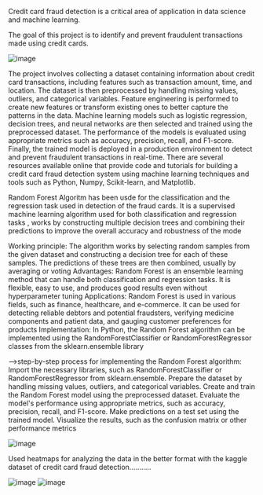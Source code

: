 Credit card fraud detection is a critical area of application in data science and machine learning. 

The goal of this project is to identify and prevent fraudulent transactions made using credit cards. 

![image](https://github.com/Praanya23/fraud-detection/assets/104779464/2254f453-2d5a-42d4-98fa-e74f6806da45)

The project involves collecting a dataset containing information about credit card transactions, including features such as transaction amount, time, and location. The dataset is then preprocessed by handling missing values, outliers, and categorical variables.
Feature engineering is performed to create new features or transform existing ones to better capture the patterns in the data. Machine learning models such as logistic regression, decision trees, and neural networks are then selected and trained using the preprocessed dataset. The performance of the models is evaluated using appropriate metrics such as accuracy, precision, recall, and F1-score. Finally, the trained model is deployed in a production environment to detect and prevent fraudulent transactions in real-time. There are several resources available online that provide code and tutorials for building a credit card fraud detection system using machine learning techniques and tools such as Python, Numpy, Scikit-learn, and Matplotlib.

Random Forest Algoritm has been usde for the classification and the regression task used in detection of the fraud cards.
It is a supervised machine learning algorithm used for both classification and regression tasks , works by constructing multiple decision trees and combining their predictions to improve the overall accuracy and robustness of the mode

Working principle: The algorithm works by selecting random samples from the given dataset and constructing a decision tree for each of these samples. The predictions of these trees are then combined, usually by averaging or voting
Advantages: Random Forest is an ensemble learning method that can handle both classification and regression tasks. It is flexible, easy to use, and produces good results even without hyperparameter tuning
Applications: Random Forest is used in various fields, such as finance, healthcare, and e-commerce. It can be used for detecting reliable debtors and potential fraudsters, verifying medicine components and patient data, and gauging customer preferences for products
Implementation: In Python, the Random Forest algorithm can be implemented using the RandomForestClassifier or RandomForestRegressor classes from the sklearn.ensemble library

-->step-by-step process for implementing the Random Forest algorithm:
  Import the necessary libraries, such as RandomForestClassifier or RandomForestRegressor from sklearn.ensemble.
  Prepare the dataset by handling missing values, outliers, and categorical variables.
  Create and train the Random Forest model using the preprocessed dataset.
  Evaluate the model's performance using appropriate metrics, such as accuracy, precision, recall, and F1-score.
  Make predictions on a test set using the trained model.
  Visualize the results, such as the confusion matrix or other performance metrics

  ![image](https://github.com/Praanya23/fraud-detection/assets/104779464/53d6b1a2-9c76-4e04-a04d-9f5a5b9fb0c8)

  Used heatmaps for analyzing the data in the better format with the kaggle dataset of credit card fraud detection...........

  ![image](https://github.com/Praanya23/fraud-detection/assets/104779464/d7f641df-65ac-49d8-9121-798e4dd20022)
  ![image](https://github.com/Praanya23/fraud-detection/assets/104779464/8dae5c1d-f349-449a-98d9-4b4d34492330)




